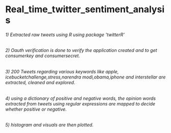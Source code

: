 # Real_time_twitter_sentiment_analysis

###### 1) Extracted raw tweets using R using package 'twitterR'
###### 2) Oauth verification is done to verify the application created and to get consumerkey and consumersecret.
###### 3) 200 Tweets regarding various keywords like apple, icebucketchallenge,stress,narendra modi,obama,iphone and interstellar are extracted, cleaned and explored.
###### 4) using a dictionary of positive and negative words, the opinion words extracted from tweets using regular expressions are mapped to decide whether positive or negative.
###### 5) histogram and visuals are then plotted.
